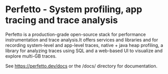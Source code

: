 # Perfetto - System profiling, app tracing and trace analysis

Perfetto is a production-grade open-source stack for performance
instrumentation and trace analysis.It offers services and libraries and for
recording system-level and app-level traces, native + java heap profiling, a
library for analyzing traces using SQL and a web-based UI to visualize and
explore multi-GB traces.

See https://perfetto.dev/docs or the /docs/ directory for documentation.

